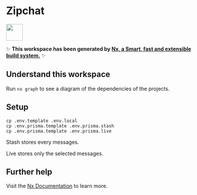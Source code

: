 # Zipchat

<a alt="Nx logo" href="https://nx.dev" target="_blank" rel="noreferrer"><img src="https://raw.githubusercontent.com/nrwl/nx/master/images/nx-logo.png" width="45"></a>

✨ **This workspace has been generated by [Nx, a Smart, fast and extensible build system.](https://nx.dev)** ✨

## Understand this workspace

Run `nx graph` to see a diagram of the dependencies of the projects.

## Setup

```
cp .env.template .env.local
cp .env.prisma.template .env.prisma.stash
cp .env.prisma.template .env.prisma.live
```

Stash stores every messages.

Live stores only the selected messages.

## Further help

Visit the [Nx Documentation](https://nx.dev) to learn more.
